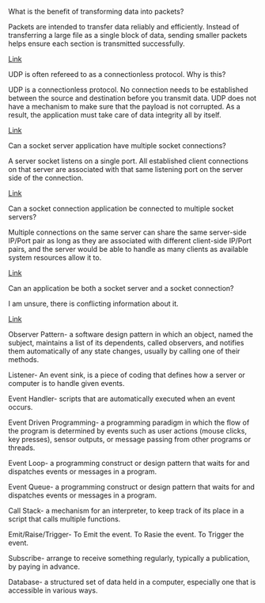 What is the benefit of transforming data into packets?

Packets are intended to transfer data reliably and efficiently. Instead of transferring a large file as a single block of data, sending smaller packets helps ensure each section is transmitted successfully.

[Link](https://techterms.com/definition/packet)


UDP is often refereed to as a connectionless protocol. Why is this?

UDP is a connectionless protocol. No connection needs to be established between the source and destination before you transmit data. UDP does not have a mechanism to make sure that the payload is not corrupted. As a result, the application must take care of data integrity all by itself.

[Link](https://www.sciencedirect.com/topics/computer-science/connectionless-protocol#:~:text=UDP%20is%20a%20connectionless%20protocol,data%20integrity%20all%20by%20itself.)


Can a socket server application have multiple socket connections?

A server socket listens on a single port. All established client connections on that server are associated with that same listening port on the server side of the connection.

[Link](https://stackoverflow.com/questions/11129212/tcp-can-two-different-sockets-share-a-port#:~:text=5%20Answers&text=A%20server%20socket%20listens%20on%20a%20single%20port.&text=Multiple%20connections%20on%20the%20same,system%20resources%20allow%20it%20to.)


Can a socket connection application be connected to multiple socket servers?

Multiple connections on the same server can share the same server-side IP/Port pair as long as they are associated with different client-side IP/Port pairs, and the server would be able to handle as many clients as available system resources allow it to.

[Link](https://stackoverflow.com/questions/11129212/tcp-can-two-different-sockets-share-a-port#:~:text=5%20Answers&text=A%20server%20socket%20listens%20on%20a%20single%20port.&text=Multiple%20connections%20on%20the%20same,system%20resources%20allow%20it%20to.)


Can an application be both a socket server and a socket connection?

I am unsure, there is conflicting information about it. 

[Link](https://www.quora.com/Can-you-make-a-client-socket-and-a-server-socket-in-one)

Observer Pattern- a software design pattern in which an object, named the subject, maintains a list of its dependents, called observers, and notifies them automatically of any state changes, usually by calling one of their methods.

Listener- An event sink,  is a piece of coding that defines how a server or computer is to handle given events.

Event Handler-  scripts that are automatically executed when an event occurs.

Event Driven Programming- a programming paradigm in which the flow of the program is determined by events such as user actions (mouse clicks, key presses), sensor outputs, or message passing from other programs or threads.

Event Loop- a programming construct or design pattern that waits for and dispatches events or messages in a program.

Event Queue- a programming construct or design pattern that waits for and dispatches events or messages in a program.

Call Stack- a mechanism for an interpreter, to keep track of its place in a script that calls multiple functions.

Emit/Raise/Trigger- To Emit the event. To Rasie the event. To Trigger the event.

Subscribe- arrange to receive something regularly, typically a publication, by paying in advance. 

Database- a structured set of data held in a computer, especially one that is accessible in various ways.


